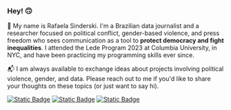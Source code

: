 ### Hey! 🙃

💬 My name is Rafaela Sinderski. I'm a Brazilian data journalist and a researcher focused on political conflict, gender-based violence, and press freedom who sees communication as a tool to <b>protect democracy and fight inequalities</b>. I attended the Lede Program 2023 at Columbia University, in NYC, and have been practicing my programming skills ever since.

📬 I am always available to exchange ideas about projects involving political violence, gender, and data. Please reach out to me if you'd like to share your thoughts on these topics (or just want to say hi).

[![Static Badge](https://img.shields.io/badge/website-green?style=for-the-badge&color=%2368B26F)](https://www.rafaelasinderski.com.br/)
[![Static Badge](https://img.shields.io/badge/twitter-green?style=for-the-badge&logo=twitter&logoColor=white&color=%2368B26F)](https://twitter.com/sinderskir)
[![Static Badge](https://img.shields.io/badge/linkedin-green?style=for-the-badge&logo=linkedin&logoColor=white&color=%2368B26F)](https://www.linkedin.com/in/rafaelasinderski/)


